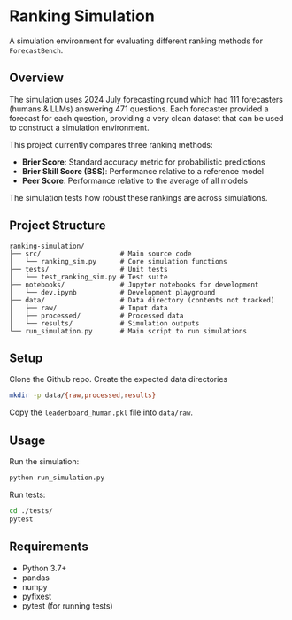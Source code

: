 # Ranking Simulation

A simulation environment for evaluating different ranking methods for `ForecastBench`.

## Overview

The simulation uses 2024 July forecasting round which had 111 forecasters (humans & LLMs) answering 471 questions. Each forecaster provided a forecast for each question, providing a very clean dataset that can be used to construct a simulation environment.

This project currently compares three ranking methods:
- **Brier Score**: Standard accuracy metric for probabilistic predictions
- **Brier Skill Score (BSS)**: Performance relative to a reference model
- **Peer Score**: Performance relative to the average of all models

The simulation tests how robust these rankings are across simulations.

## Project Structure
```
ranking-simulation/
├── src/                    # Main source code
│   └── ranking_sim.py      # Core simulation functions
├── tests/                  # Unit tests
│   └── test_ranking_sim.py # Test suite
├── notebooks/              # Jupyter notebooks for development
│   └── dev.ipynb           # Development playground
├── data/                   # Data directory (contents not tracked)
│   ├── raw/                # Input data
│   ├── processed/          # Processed data
│   └── results/            # Simulation outputs
└── run_simulation.py       # Main script to run simulations
```

## Setup

Clone the Github repo. Create the expected data directories
```bash
mkdir -p data/{raw,processed,results}
```

Copy the `leaderboard_human.pkl` file into `data/raw`.

## Usage

Run the simulation:
```bash
python run_simulation.py
```

Run tests:
```bash
cd ./tests/
pytest
```

## Requirements

- Python 3.7+
- pandas
- numpy
- pyfixest
- pytest (for running tests)
